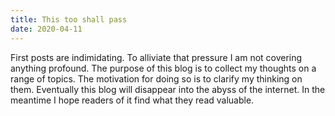 ```yaml
---
title: This too shall pass
date: 2020-04-11
---
```


First posts are indimidating. To alliviate that pressure I am not covering anything profound. The purpose of this blog is to collect my thoughts on a range of topics. The motivation for doing so is to clarify my thinking on them. Eventually this blog will disappear into the abyss of the internet. In the meantime I hope readers of it find what they read valuable.